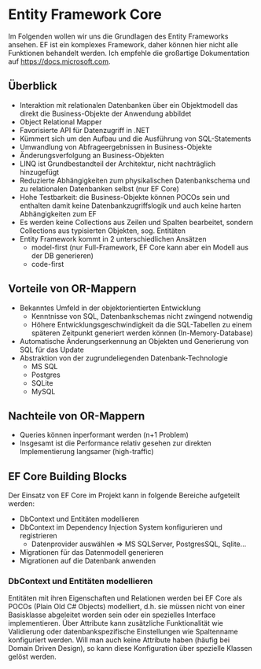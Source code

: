 # Entity Framework Core

Im Folgenden wollen wir uns die Grundlagen des Entity Frameworks ansehen. EF ist ein komplexes Framework, daher können hier nicht alle Funktionen behandelt werden. Ich empfehle die großartige Dokumentation auf https://docs.microsoft.com.

## Überblick

- Interaktion mit relationalen Datenbanken über ein Objektmodell das direkt die Business-Objekte der Anwendung abbildet
- Object Relational Mapper
- Favorisierte API für Datenzugriff in .NET
- Kümmert sich um den Aufbau und die Ausführung von SQL-Statements
- Umwandlung von Abfrageergebnissen in Business-Objekte
- Änderungsverfolgung an Business-Objekten
- LINQ ist Grundbestandteil der Architektur, nicht nachträglich hinzugefügt
- Reduzierte Abhängigkeiten zum physikalischen Datenbankschema und zu relationalen Datenbanken selbst (nur EF Core)
- Hohe Testbarkeit: die Business-Objekte können POCOs sein und enthalten damit keine Datenbankzugriffslogik und auch keine harten Abhängigkeiten zum EF
- Es werden keine Collections aus Zeilen und Spalten bearbeitet, sondern Collections aus typisierten Objekten, sog. Entitäten
- Entity Framework kommt in 2 unterschiedlichen Ansätzen
  - model-first (nur Full-Framework, EF Core kann aber ein Modell aus der DB generieren)
  - code-first

## Vorteile von OR-Mappern

- Bekanntes Umfeld in der objektorientierten Entwicklung
  - Kenntnisse von SQL, Datenbankschemas nicht zwingend notwendig
  - Höhere Entwicklungsgeschwindigkeit da die SQL-Tabellen zu einem späteren Zeitpunkt generiert werden können (In-Memory-Database)
- Automatische Änderungserkennung an Objekten und Generierung von SQL für das Update
- Abstraktion von der zugrundeliegenden Datenbank-Technologie
  - MS SQL
  - Postgres
  - SQLite
  - MySQL

## Nachteile von OR-Mappern

- Queries können inperformant werden (n+1 Problem)
- Insgesamt ist die Performance relativ gesehen zur direkten Implementierung langsamer (high-traffic)

## EF Core Building Blocks

Der Einsatz von EF Core im Projekt kann in folgende Bereiche aufgeteilt werden:

- DbContext und Entitäten modellieren
- DbContext im Dependency Injection System konfigurieren und registrieren
  - Datenprovider auswählen => MS SQLServer, PostgresSQL, Sqlite…
- Migrationen für das Datenmodell generieren
- Migrationen auf die Datenbank anwenden

### DbContext und Entitäten modellieren

Entitäten mit ihren Eigenschaften und Relationen werden bei EF Core als POCOs (Plain Old C# Objects) modelliert, d.h. sie müssen nicht von einer Basisklasse abgeleitet worden sein oder ein spezielles Interface implementieren. Über Attribute kann zusätzliche Funktionalität wie Validierung oder datenbankspezifische Einstellungen wie Spaltenname konfiguriert werden. Will man auch keine Attribute haben (häufig bei Domain Driven Design), so kann diese Konfiguration über spezielle Klassen gelöst werden.